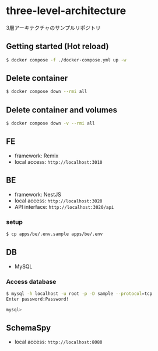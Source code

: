 # three-level-architecture
3層アーキテクチャのサンプルリポジトリ

## Getting started (Hot reload)

```bash
$ docker compose -f ./docker-compose.yml up -w
```

## Delete container

```bash
$ docker compose down --rmi all
```

## Delete container and volumes

```bash
$ docker compose down -v --rmi all
```

## FE

- framework: Remix
- local access: `http://localhost:3010`

## BE

- framework: NestJS
- local access: `http://localhost:3020`
- API interface: `http://localhost:3020/api`

### setup

```bash
$ cp apps/be/.env.sample apps/be/.env
```

## DB

- MySQL

### Access database

```bash
$ mysql -h localhost -u root -p -D sample --protocol=tcp
Enter password:Password!

mysql>

```

## SchemaSpy

- local access: `http://localhost:8080`
